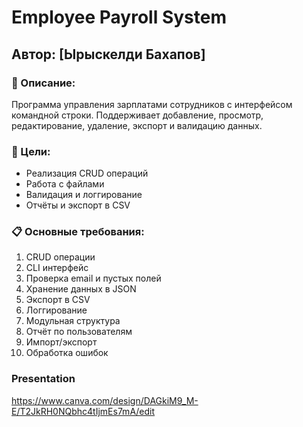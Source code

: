 # Employee Payroll System

## Автор: [Ырыскелди Бахапов]

### 📌 Описание:
Программа управления зарплатами сотрудников с интерфейсом командной строки. Поддерживает добавление, просмотр, редактирование, удаление, экспорт и валидацию данных.

### 🎯 Цели:
- Реализация CRUD операций
- Работа с файлами
- Валидация и логгирование
- Отчёты и экспорт в CSV

### 📋 Основные требования:
1. CRUD операции
2. CLI интерфейс
3. Проверка email и пустых полей
4. Хранение данных в JSON
5. Экспорт в CSV
6. Логгирование
7. Модульная структура
8. Отчёт по пользователям
9. Импорт/экспорт
10. Обработка ошибок

### Presentation
https://www.canva.com/design/DAGkiM9_M-E/T2JkRH0NQbhc4tIjmEs7mA/edit
